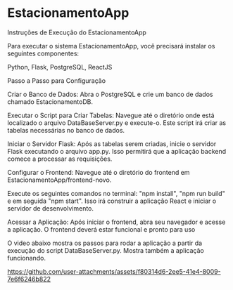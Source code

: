 # EstacionamentoApp

Instruções de Execução do EstacionamentoApp

Para executar o sistema EstacionamentoApp, você precisará instalar os seguintes componentes:

Python,
Flask,
PostgreSQL,
ReactJS

Passo a Passo para Configuração

Criar o Banco de Dados: Abra o PostgreSQL e crie um banco de dados chamado EstacionamentoDB.

Executar o Script para Criar Tabelas: Navegue até o diretório onde está localizado o arquivo DataBaseServer.py e execute-o. Este script irá criar as tabelas necessárias no banco de dados.

Iniciar o Servidor Flask: Após as tabelas serem criadas, inicie o servidor Flask executando o arquivo app.py. Isso permitirá que a aplicação backend comece a processar as requisições.

Configurar o Frontend: Navegue até o diretório do frontend em EstacionamentoApp/frontend-novo. 

Execute os seguintes comandos no terminal: "npm install", "npm run build" e em seguida "npm start". Isso irá construir a aplicação React e iniciar o servidor de desenvolvimento.

Acessar a Aplicação: Após iniciar o frontend, abra seu navegador e acesse a aplicação. O frontend deverá estar funcional e pronto para uso


O video abaixo mostra os passos para rodar a aplicação a partir da execução do script DataBaseServer.py. Mostra também a aplicação funcionando.

https://github.com/user-attachments/assets/f80314d6-2ee5-41e4-8009-7e6f6246b822








